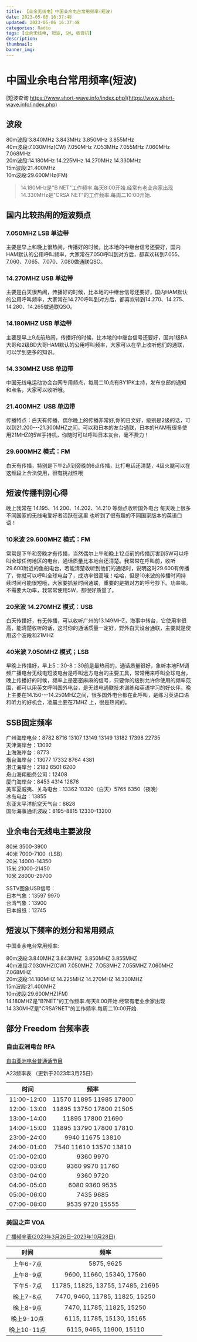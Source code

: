 ```yaml
---
title: 【业余无线电】中国业余电台常用频率(短波) 
date: 2023-05-06 16:37:48
updated: 2023-05-06 16:37:48
categories: Radio
tags: [业余无线电, 短波, SW, 收音机]
description: 
thumbnail: 
banner_img: 
---
```


# 中国业余电台常用频率(短波)

[短波查询 https://www.short-wave.info/index.php](https://www.short-wave.info/index.php)

## 波段

80m波段:3.840MHz 3.843MHz 3.850MHz 3.855MHz  
40m波段:7.030MHz(CW) 7.050MHz 7.O53MHz 7.055MHz 7.060MHz 7.068MHz  
20m波段:14.180MHz 14.225MHz 14.270MHz 14.330MHz  
15m波段:21.400MHz  
10m波段:29.600MHz(FM)  

> 14.180MHz是"B NET"工作频率.每天8:00开始.经常有老业余家出现 14.330MHz是"CRSA NET"的工作频率.每周二10:00开始.  

## 国内比较热闹的短波频点

### 7.050MHZ LSB 单边带

主要是早上和晚上很热闹，传播好的时候，比本地的中继台信号还要好，国内HAM默认的公用呼叫频率，大家常在7.050呼叫到对方后，都喜欢转到7.055、7.060、7.065、7.070、7.080做通联QSO。

### 14.270MHZ USB 单边带

主要是白天很热闹，传播好的时候，比本地的中继台信号还要好，国内HAM默认的公用呼叫频率，大家常在14.270呼叫到对方后，都喜欢转到14.270、14.275、14.280、14.265做通联QSO。

### 14.180MHZ USB 单边带

主要是早上9点前热闹，传播好的时候，比本地的中继台信号还要好，国内1级BA大哥和2级BD大哥HAM默认的公用呼叫频率，大家可以在早上收听他们的通联，可以学到更多的知识。

### 14.330MHZ USB 单边带

中国无线电运动协会台网专用频点，每周二10点有BY1PK主持，发布总部的通知和点名，大家可以收听哦。

### 21.400MHZ  USB 单边带

传播特点：白天有传播，偶尔晚上的传播非常好,你的日文好，级别是2级的话，可以到21.200---21.300MHZ之间，可以和日本的友台通联，日本的HAM有很多使用21MHZ的5W手持机，你随时可以呼叫日本友台，毫不费力！

### 29.600MHZ 模式：FM

白天有传播，特别是下午2点到旁晚的6点传播，比打电话还清楚，4级火腿可以在这频段上合法使用，很有挑战性哦

## 短波传播判别心得

晚上我常在 14.195、14.200、14.202、14.210 等频点收听国外电台 每天晚上很多不同国家的无线电爱好者活跃在这里 也听到了很有趣的不同国家版本的英语口语！

### 10米波 29.600MHZ 模式：FM

常常是下午和旁晚才有传播，当然偶尔上午和晚上12点前的传播厉害到5W可以呼叫全球任何地区的电台，通话质量比本地台还清楚。我常常在呼叫前，收听29.600附近的鱼船电台，若能清楚收听到他们的通话时，说明这时29.600有传播了，你就可以呼叫全球电台了，成功率很高哦！哈哈，但是10米波的传播时间持续时间可能很短哦，大家要抓紧时间通联，重要的是把对方的呼号抄下。功率嘛，不需要大功率，我常常使用5W，都很好质量了。

### 20米波 14.270MHZ 模式：USB

白天传播好，有无传播，可以收听广州的13.149MHZ，海事中转台，它使用率很高，能清楚收听的话，这时你的通话质量一定好，野外白天设台通联，主要就是使用这个波段和21MHZ

### 40米波 7.050MHZ 模式；LSB

早晚上传播好，早上5：30-8：30前是最热闹的，通话质量很好，象听本地FM调频广播电台无线电短波电台是呼叫远方电台的主要工具，常常用来呼叫全球电台，晚上传播好的时候，频率上是密密麻麻的信号，只要你的级别允许你使用的频率范围，都可以用英文呼叫国外电台，是无线电通联技术训练和英语学习的好伙伴。晚上主要在14.150---14.250MHZ之间，很多国外电台都在此呼叫，是练习英语口语和听力的好机会，凌晨主要在7MHZ 上，很是热闹的。

## SSB固定频率

广州海岸电台：8782 8716 13107 13149 13149 13182 17398 22735  
天津海岸台：13092  
上海海岸台：8773  
烟台海岸台：13077 17332 8764 4381  
湛江海岸台：2182 6501 6200  
舟山海翔船务公司：12408  
厦门海岸台：8453 4314 12876  
美军夏威夷、关岛电台：13362 10320（白天）5765 6350（夜晚）  
冰岛电台：13855  
东亚太平洋航空天气台：8828  
国际海事通讯波段：8195-8815 12330-13200  

## 业余电台无线电主要波段

80米 3500-3900  
40米 7000-7100（LSB）  
20米 14000-14350  
15米 21000-21450  
10米 28000-29700  

SSTV图象USB信号：  
日本气象：13597 9970  
台湾气象：13900  
日本报纸：12745  

## 短波以下频率的划分和常用频点

中国业余电台常用频率:

80m波段:3.840MHZ 3.843MHZ  3.850MHZ 3.855MHZ  
40m波段:7.030MHZ(CW) 7.050MHZ  7.O53MHZ 7.055MHZ 7.060MHZ  7.068MHZ  
20m波段:14.180MHZ 14.225MHZ 14.270MHZ 14.330MHZ  
15m波段:21.400MHZ  
10m波段:29.600MHZ(FM)  
14.180MHZ是"B?NET"的工作频率.每天8:00开始.经常有老业余家出现  
14.330MHZ是"CRSA?NET"的工作频率.每周二10:00开始.  

## 部分 Freedom 台频率表

### 自由亚洲电台 RFA

[自由亚洲电台普通话节目](https://www.rfa.org/mandarin/about/frequencies.html)

A23频率表 （更新于2023年3月25日）  

|   时间    |   频率          |
| :-------: | :------------: |
| 11:00-12:00 | 11570 11895 11985 17800 |
| 12:00-13:00 | 11895 13750 17800 21505 |
| 13:00-14:00 | 11895 17800 21690 |
| 14:00-15:00 | 11895 13790 17800 17810 |
| 23:00-24:00 | 9940 11675 13810 |
| 24:00-01:00 | 7540 11610 13570 13810 |
| 01:00-02:00 | 9360 9970 |
| 02:00-03:00 | 9360 9970 11760 |
| 03:00-04:00 | 9360 9720 |
| 04:00-05:00 | 6080 9360 9535 |
| 05:00-06:00 | 7435 9685 |
| 07:00-08:00 | 9535 9720 15555 |

### 美国之声 VOA

[广播频率表(2023年3月26日–2023年10月28日)​](https://www.voachinese.com/p/6022.html)

|   时间    |   频率          |
| :-------: | :------------: |
|上午6-7点|5875, 9625|
|上午8-9点|9600, 11660, 15340, 17560|
|下午5-7点|11785, 11825, 13755, 17485, 21695|
|晚上7-8点|7470, 9460, 11785, 11825, 15250|
|晚上8-9点|7470, 11785, 11825, 15250|
|晚上9-10点|6115, 11785, 15130, 15165|
|晚上10-11点|6115, 9465, 11900, 15110|

